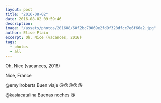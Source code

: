```yaml
---
layout: post
title: "2016-08-02"
date: 2016-08-02 09:59:46
description: 
image: "/assets/photos/201608/60f2bc79069e2fd9f328dfcc7e6f66a2.jpg"
author: Elise Plain
excerpt: Oh, Nice (vacances, 2016)
tags: 
  - photos
  - all
---
```


Oh, Nice (vacances, 2016)
<p></p>
Nice, France<p>@emyliroberts Buen viaje 😘😚😘😚😘</p><p>@kasiacatalina Buenas noches 😘</p>